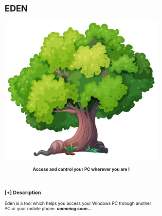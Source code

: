 # EDEN
![Accédez et Contrôlez votre PC À Distance ](images/banner.png)
<h4 align="center"> Access and control your PC wherever you are !</h4>

<p align="center">
<br>
</p>

### [+] Description
Eden is a tool which helps you access your Windows PC through another PC or your mobile phone. ***comming soon...***

